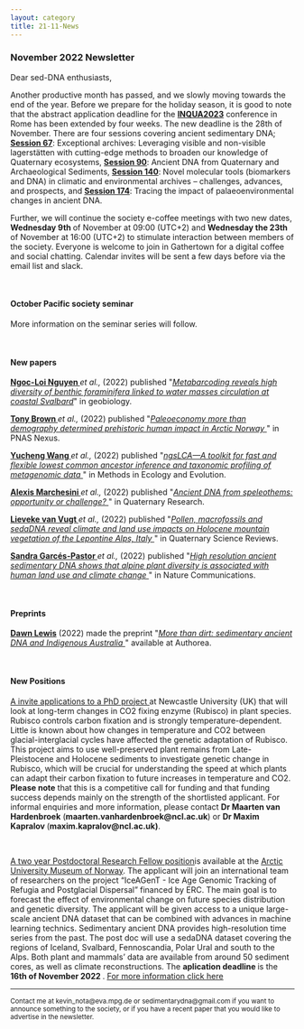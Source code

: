 ```yaml
---
layout: category
title: 21-11-News
---
```


<div class="section">
<h3 class="section-title underline">November 2022 Newsletter</h3>
</div>

<p>Dear sed-DNA enthusiasts,</p>
<div class="intro">
<p>
Another productive month has passed, and we slowly moving towards the end of the year. Before we prepare for the holiday season, it is good to note that the abstract application deadline for the <a href="https://inquaroma2023.org" target="_blank"><b>INQUA2023</b></a> conference in Rome has been extended by four weeks. The new deadline is the 28th of November. There are four sessions covering ancient sedimentary DNA; <a href="https://inquaroma2023.org/conference-sessions/#cea1b432751a8f645" target="_blank"><b>Session 67</b></a>: Exceptional archives: Leveraging visible and non-visible lagerstätten with cutting-edge methods to broaden our knowledge of Quaternary ecosystems,
<a href="https://inquaroma2023.org/conference-sessions/#2ab240bb3d722bf59" target="_blank"><b>Session 90</b></a>: Ancient DNA from Quaternary and Archaeological Sediments, <a href="https://inquaroma2023.org/conference-sessions/#68afda2a6538bfe0a" target="_blank"><b>Session 140</b></a>: Novel molecular tools (biomarkers and DNA) in climatic and environmental archives – challenges, advances, and prospects, and <a href="https://inquaroma2023.org/conference-sessions/#1b42f8ecb32ea21c7" target="_blank"><b>Session 174</b></a>: Tracing the impact of palaeoenvironmental changes in ancient DNA.
</p>
<p>
Further, we will continue the society e-coffee meetings with two new dates, <b>Wednesday 9th </b> of November at 09:00 (UTC+2) and <b>Wednesday the 23th</b> of November at 16:00 (UTC+2) to stimulate interaction between members of the society. Everyone is welcome to join in Gathertown for a digital coffee and social chatting. Calendar invites will be sent a few days before via the email list and slack.
</p>
<br>
<div class="intro">
<h4 class="section-title underline">October Pacific society seminar</h4><p>

More information on the seminar series will follow.

<div class="intro">
  <br>

<h4 class="section-title underline">New papers</h4>
<p><a href="https://www.researchgate.net/profile/Ngoc-Loi-Nguyen" target="_blank"><b>Ngoc-Loi Nguyen </b></a> <i>et al.,</i> (2022) published "<a href="https://onlinelibrary.wiley.com/doi/full/10.1111/gbi.12530" target="_blank"><u><i>Metabarcoding reveals high diversity of benthic foraminifera linked to water masses circulation at coastal Svalbard</i></u></a>" in geobiology.</p>

<p><a href="https://www.researchgate.net/profile/Tony-Brown-8" target="_blank"><b>Tony Brown </b></a> <i>et al.,</i> (2022) published "<a href="https://doi.org/10.1093/pnasnexus/pgac209" target="_blank"><u><i>Paleoeconomy more than demography determined prehistoric human impact in Arctic Norway </i></u></a>" in PNAS Nexus.</p>

<p><a href="https://www.researchgate.net/profile/Yucheng-Wang-5" target="_blank"><b>Yucheng Wang </b></a> <i>et al.,</i> (2022) published "<a href="https://doi.org/10.1111/2041-210X.14006" target="_blank"><u><i>ngsLCA—A toolkit for fast and flexible lowest common ancestor inference and taxonomic profiling of metagenomic data </i></u></a>" in Methods in Ecology and Evolution.</p>

<p><a href="https://www.researchgate.net/profile/Alexis-Marchesini" target="_blank"><b>Alexis Marchesini </b></a> <i>et al.,</i> (2022) published "<a href="https://doi.org/10.1017/qua.2022.46" target="_blank"><u><i>Ancient DNA from speleothems: opportunity or challenge? </i></u></a>" in Quaternary Research.</p>

<p><a href="https://scholar.google.se/citations?user=3MAB84cAAAAJ&hl=en&oi=ao" target="_blank"><b>Lieveke van Vugt </b></a> <i>et al.,</i> (2022) published "<a href="https://www.sciencedirect.com/science/article/pii/S0277379122003808" target="_blank"><u><i>Pollen, macrofossils and sedaDNA reveal climate and land use impacts on Holocene mountain vegetation of the Lepontine Alps, Italy </i></u></a>" in Quaternary Science Reviews.</p>

<p><a href="https://www.researchgate.net/profile/Sandra-Garces-Pastor" target="_blank"><b>Sandra Garcés-Pastor </b></a> <i>et al.,</i> (2022) published "<a href="https://doi.org/10.1038/s41467-022-34010-4" target="_blank"><u><i>High resolution ancient sedimentary DNA shows that alpine plant diversity is associated with human land use and climate change </i></u></a>" in Nature Communications.</p>
  
<br>
<div class="intro">
<h4 class="section-title underline">Preprints</h4>

<p><a href="https://www.researchgate.net/profile/Boris-Biskaborn" target="_blank"><b>Dawn Lewis</b></a> (2022) made the preprint "<a href="10.22541/au.166738862.22972053/v1" target="_blank"><u><i>More than dirt: sedimentary ancient DNA and Indigenous Australia </i></u></a>" available at Authorea.</p>

<br>
<h4 class="section-title underline">New Positions</h4>

<p><a href="https://iapetus2.ac.uk/studentships/time-travelling-with-ancient-dna-revealing-past-adaptations-of-plants-to-changes-in-atmospheric-temperature-and-co2-levels-2/" target="_blank"><u> A invite applications to a PhD project </u></a> at Newcastle University (UK) that will look at long-term changes in CO2 fixing enzyme (Rubisco) in plant species. Rubisco controls carbon fixation and is strongly temperature-dependent. Little is known about how changes in temperature and CO2 between glacial-interglacial cycles have affected the genetic adaptation of Rubisco. This project aims to use well-preserved plant remains from Late-Pleistocene and Holocene sediments to investigate genetic change in Rubisco, which will be crucial for understanding the speed at which plants can adapt their carbon fixation to future increases in temperature and CO2. <b> Please note</b> that this is a competitive call for funding and that funding success depends mainly on the strength of the shortlisted applicant. For informal enquiries and more information, please contact <b> Dr Maarten van Hardenbroek</b> (<b>maarten.vanhardenbroek@ncl.ac.uk</b>) or <b>Dr Maxim Kapralov </b>(<b>maxim.kapralov@ncl.ac.uk)</b>.</p>
<br>

  <p><a href="https://stilling.forskning.no/job-ads-postdoc-troms-og-finnmark/postdoctoral-fellow-in-modeling-using-ancient-sedimentary-dna-data/2097481" target="_blank"><u>A two year Postdoctoral Research Fellow position</u></a>is available at the <a href="https://en.uit.no/startsida" target="_blank"><u>Arctic University Museum of Norway</u></a>. The applicant will join an international team of researchers on the project “IceAGenT - Ice Age Genomic Tracking of Refugia and Postglacial Dispersal” financed by ERC. The main goal is to forecast the effect of environmental change on future species distribution and genetic diversity. The applicant will be given access to a unique large-scale ancient DNA dataset that can be combined with advances in machine learning technics. Sedimentary ancient DNA provides high-resolution time series from the past. The post doc will use a sedaDNA dataset covering the regions of Iceland, Svalbard, Fennoscandia, Polar Ural and south to the Alps. Both plant and mammals’ data are available from around 50 sediment cores, as well as climate reconstructions. The <b> aplication deadline </b>is the <b>16th of November 2022 </b>. <a href="https://stilling.forskning.no/job-ads-postdoc-troms-og-finnmark/postdoctoral-fellow-in-modeling-using-ancient-sedimentary-dna-data/2097481" target="_blank"><u> For more information click here </u></a></p>
  
<hr />
<p><small>Contact me at kevin_nota@eva.mpg.de or sedimentarydna@gmail.com if you want to announce something to the society, or if you have a recent paper that you would like to advertise in the newsletter.</small></p>
